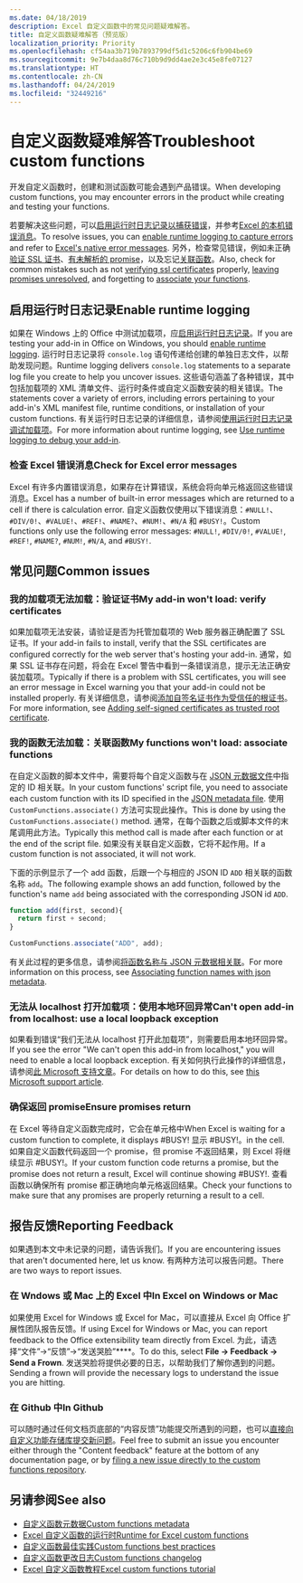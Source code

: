 ```yaml
---
ms.date: 04/18/2019
description: Excel 自定义函数中的常见问题疑难解答。
title: 自定义函数疑难解答（预览版）
localization_priority: Priority
ms.openlocfilehash: cf54aa3b719b7893799df5d1c5206c6fb904be69
ms.sourcegitcommit: 9e7b4daa8d76c710b9d9dd4ae2e3c45e8fe07127
ms.translationtype: HT
ms.contentlocale: zh-CN
ms.lasthandoff: 04/24/2019
ms.locfileid: "32449216"
---
```

# <a name="troubleshoot-custom-functions"></a><span data-ttu-id="e0c44-103">自定义函数疑难解答</span><span class="sxs-lookup"><span data-stu-id="e0c44-103">Troubleshoot custom functions</span></span>

<span data-ttu-id="e0c44-104">开发自定义函数时，创建和测试函数可能会遇到产品错误。</span><span class="sxs-lookup"><span data-stu-id="e0c44-104">When developing custom functions, you may encounter errors in the product while creating and testing your functions.</span></span>

<span data-ttu-id="e0c44-105">若要解决这些问题，可以[启用运行时日志记录以捕获错误](#enable-runtime-logging)，并参考[Excel 的本机错误消息](#check-for-excel-error-messages)。</span><span class="sxs-lookup"><span data-stu-id="e0c44-105">To resolve issues, you can [enable runtime logging to capture errors](#enable-runtime-logging) and refer to [Excel's native error messages](#check-for-excel-error-messages).</span></span> <span data-ttu-id="e0c44-106">另外，检查常见错误，例如未正确[验证 SSL 证书](#my-add-in-wont-load-verify-certificates)、[有未解析的 promise](#ensure-promises-return)，以及忘记[关联函数](#my-functions-wont-load-associate-functions)。</span><span class="sxs-lookup"><span data-stu-id="e0c44-106">Also, check for common mistakes such as not [verifying ssl certificates](#my-add-in-wont-load-verify-certificates) properly, [leaving promises unresolved](#ensure-promises-return), and forgetting to [associate your functions](#my-functions-wont-load-associate-functions).</span></span>

## <a name="enable-runtime-logging"></a><span data-ttu-id="e0c44-107">启用运行时日志记录</span><span class="sxs-lookup"><span data-stu-id="e0c44-107">Enable runtime logging</span></span>

<span data-ttu-id="e0c44-108">如果在 Windows 上的 Office 中测试加载项，应[启用运行时日志记录](/office/dev/add-ins/testing/troubleshoot-manifest#use-runtime-logging-to-debug-your-add-in)。</span><span class="sxs-lookup"><span data-stu-id="e0c44-108">If you are testing your add-in in Office on Windows, you should [enable runtime logging](/office/dev/add-ins/testing/troubleshoot-manifest#use-runtime-logging-to-debug-your-add-in).</span></span> <span data-ttu-id="e0c44-109">运行时日志记录将 `console.log` 语句传递给创建的单独日志文件，以帮助发现问题。</span><span class="sxs-lookup"><span data-stu-id="e0c44-109">Runtime logging delivers `console.log` statements to a separate log file you create to help you uncover issues.</span></span> <span data-ttu-id="e0c44-110">这些语句涵盖了各种错误，其中包括加载项的 XML 清单文件、运行时条件或自定义函数安装的相关错误。</span><span class="sxs-lookup"><span data-stu-id="e0c44-110">The statements cover a variety of errors, including errors pertaining to your add-in's XML manifest file, runtime conditions, or installation of your custom functions.</span></span>  <span data-ttu-id="e0c44-111">有关运行时日志记录的详细信息，请参阅[使用运行时日志记录调试加载项](/office/dev/add-ins/testing/troubleshoot-manifest#use-runtime-logging-to-debug-your-add-in)。</span><span class="sxs-lookup"><span data-stu-id="e0c44-111">For more information about runtime logging, see [Use runtime logging to debug your add-in](/office/dev/add-ins/testing/troubleshoot-manifest#use-runtime-logging-to-debug-your-add-in).</span></span>  

### <a name="check-for-excel-error-messages"></a><span data-ttu-id="e0c44-112">检查 Excel 错误消息</span><span class="sxs-lookup"><span data-stu-id="e0c44-112">Check for Excel error messages</span></span>

<span data-ttu-id="e0c44-113">Excel 有许多内置错误消息，如果存在计算错误，系统会将向单元格返回这些错误消息。</span><span class="sxs-lookup"><span data-stu-id="e0c44-113">Excel has a number of built-in error messages which are returned to a cell if there is calculation error.</span></span> <span data-ttu-id="e0c44-114">自定义函数仅使用以下错误消息：`#NULL!`、`#DIV/0!`、`#VALUE!`、`#REF!`、`#NAME?`、`#NUM!`、`#N/A` 和 `#BUSY!`。</span><span class="sxs-lookup"><span data-stu-id="e0c44-114">Custom functions only use the following error messages: `#NULL!`, `#DIV/0!`, `#VALUE!`, `#REF!`, `#NAME?`, `#NUM!`, `#N/A`, and `#BUSY!`.</span></span>

## <a name="common-issues"></a><span data-ttu-id="e0c44-115">常见问题</span><span class="sxs-lookup"><span data-stu-id="e0c44-115">Common issues</span></span>

### <a name="my-add-in-wont-load-verify-certificates"></a><span data-ttu-id="e0c44-116">我的加载项无法加载：验证证书</span><span class="sxs-lookup"><span data-stu-id="e0c44-116">My add-in won't load: verify certificates</span></span>

<span data-ttu-id="e0c44-117">如果加载项无法安装，请验证是否为托管加载项的 Web 服务器正确配置了 SSL 证书。</span><span class="sxs-lookup"><span data-stu-id="e0c44-117">If your add-in fails to install, verify that the SSL certificates are configured correctly for the web server that's hosting your add-in.</span></span> <span data-ttu-id="e0c44-118">通常，如果 SSL 证书存在问题，将会在 Excel 警告中看到一条错误消息，提示无法正确安装加载项。</span><span class="sxs-lookup"><span data-stu-id="e0c44-118">Typically if there is a problem with SSL certificates, you will see an error message in Excel warning you that your add-in could not be installed properly.</span></span> <span data-ttu-id="e0c44-119">有关详细信息，请参阅[添加自签名证书作为受信任的根证书](https://github.com/OfficeDev/generator-office/blob/master/src/docs/ssl.md)。</span><span class="sxs-lookup"><span data-stu-id="e0c44-119">For more information, see [Adding self-signed certificates as trusted root certificate](https://github.com/OfficeDev/generator-office/blob/master/src/docs/ssl.md).</span></span>

### <a name="my-functions-wont-load-associate-functions"></a><span data-ttu-id="e0c44-120">我的函数无法加载：关联函数</span><span class="sxs-lookup"><span data-stu-id="e0c44-120">My functions won't load: associate functions</span></span>

<span data-ttu-id="e0c44-121">在自定义函数的脚本文件中，需要将每个自定义函数与在 [JSON 元数据文件](custom-functions-json.md)中指定的 ID 相关联。</span><span class="sxs-lookup"><span data-stu-id="e0c44-121">In your custom functions' script file, you need to associate each custom function with its ID specified in the [JSON metadata file](custom-functions-json.md).</span></span> <span data-ttu-id="e0c44-122">使用 `CustomFunctions.associate()` 方法可实现此操作。</span><span class="sxs-lookup"><span data-stu-id="e0c44-122">This is done by using the `CustomFunctions.associate()` method.</span></span> <span data-ttu-id="e0c44-123">通常，在每个函数之后或脚本文件的末尾调用此方法。</span><span class="sxs-lookup"><span data-stu-id="e0c44-123">Typically this method call is made after each function or at the end of the script file.</span></span> <span data-ttu-id="e0c44-124">如果没有关联自定义函数，它将不起作用。</span><span class="sxs-lookup"><span data-stu-id="e0c44-124">If a custom function is not associated, it will not work.</span></span>

<span data-ttu-id="e0c44-125">下面的示例显示了一个 add 函数，后跟一个与相应的 JSON ID `ADD` 相关联的函数名称 `add`。</span><span class="sxs-lookup"><span data-stu-id="e0c44-125">The following example shows an add function, followed by the function's name `add` being associated with the corresponding JSON id `ADD`.</span></span>

```js
function add(first, second){
  return first + second;
}

CustomFunctions.associate("ADD", add);
```

<span data-ttu-id="e0c44-126">有关此过程的更多信息，请参阅[将函数名称与 JSON 元数据相关联](/office/dev/add-ins/excel/custom-functions-best-practices#associating-function-names-with-json-metadata)。</span><span class="sxs-lookup"><span data-stu-id="e0c44-126">For more information on this process, see [Associating function names with json metadata](/office/dev/add-ins/excel/custom-functions-best-practices#associating-function-names-with-json-metadata).</span></span>

### <a name="cant-open-add-in-from-localhost-use-a-local-loopback-exception"></a><span data-ttu-id="e0c44-127">无法从 localhost 打开加载项：使用本地环回异常</span><span class="sxs-lookup"><span data-stu-id="e0c44-127">Can't open add-in from localhost: use a local loopback exception</span></span>

<span data-ttu-id="e0c44-128">如果看到错误“我们无法从 localhost 打开此加载项”，则需要启用本地环回异常。</span><span class="sxs-lookup"><span data-stu-id="e0c44-128">If you see the error "We can't open this add-in from localhost," you will need to enable a local loopback exception.</span></span> <span data-ttu-id="e0c44-129">有关如何执行此操作的详细信息，请参阅[此 Microsoft 支持文章](https://support.microsoft.com/zh-CN/help/4490419/local-loopback-exemption-does-not-work)。</span><span class="sxs-lookup"><span data-stu-id="e0c44-129">For details on how to do this, see [this Microsoft support article](https://support.microsoft.com/zh-CN/help/4490419/local-loopback-exemption-does-not-work).</span></span>

### <a name="ensure-promises-return"></a><span data-ttu-id="e0c44-130">确保返回 promise</span><span class="sxs-lookup"><span data-stu-id="e0c44-130">Ensure promises return</span></span>

<span data-ttu-id="e0c44-131">在 Excel 等待自定义函数完成时，它会在单元格中</span><span class="sxs-lookup"><span data-stu-id="e0c44-131">When Excel is waiting for a custom function to complete, it displays #BUSY!</span></span> <span data-ttu-id="e0c44-132">显示 #BUSY!。</span><span class="sxs-lookup"><span data-stu-id="e0c44-132">in the cell.</span></span> <span data-ttu-id="e0c44-133">如果自定义函数代码返回一个 promise，但 promise 不返回结果，则 Excel 将继续显示 #BUSY!。</span><span class="sxs-lookup"><span data-stu-id="e0c44-133">If your custom function code returns a promise, but the promise does not return a result, Excel will continue showing #BUSY!.</span></span> <span data-ttu-id="e0c44-134">查看函数以确保所有 promise 都正确地向单元格返回结果。</span><span class="sxs-lookup"><span data-stu-id="e0c44-134">Check your functions to make sure that any promises are properly returning a result to a cell.</span></span>

## <a name="reporting-feedback"></a><span data-ttu-id="e0c44-135">报告反馈</span><span class="sxs-lookup"><span data-stu-id="e0c44-135">Reporting Feedback</span></span>

<span data-ttu-id="e0c44-136">如果遇到本文中未记录的问题，请告诉我们。</span><span class="sxs-lookup"><span data-stu-id="e0c44-136">If you are encountering issues that aren't documented here, let us know.</span></span> <span data-ttu-id="e0c44-137">有两种方法可以报告问题。</span><span class="sxs-lookup"><span data-stu-id="e0c44-137">There are two ways to report issues.</span></span>

### <a name="in-excel-on-windows-or-mac"></a><span data-ttu-id="e0c44-138">在 Wndows 或 Mac 上的 Excel 中</span><span class="sxs-lookup"><span data-stu-id="e0c44-138">In Excel on Windows or Mac</span></span>

<span data-ttu-id="e0c44-139">如果使用 Excel for Windows 或 Excel for Mac，可以直接从 Excel 向 Office 扩展性团队报告反馈。</span><span class="sxs-lookup"><span data-stu-id="e0c44-139">If using Excel for Windows or Mac, you can report feedback to the Office extensibility team directly from Excel.</span></span> <span data-ttu-id="e0c44-140">为此，请选择“文件”->“反馈”->“发送哭脸”\*\*\*\*。</span><span class="sxs-lookup"><span data-stu-id="e0c44-140">To do this, select **File -> Feedback -> Send a Frown**.</span></span> <span data-ttu-id="e0c44-141">发送哭脸将提供必要的日志，以帮助我们了解你遇到的问题。</span><span class="sxs-lookup"><span data-stu-id="e0c44-141">Sending a frown will provide the necessary logs to understand the issue you are hitting.</span></span>

### <a name="in-github"></a><span data-ttu-id="e0c44-142">在 Github 中</span><span class="sxs-lookup"><span data-stu-id="e0c44-142">In Github</span></span>

<span data-ttu-id="e0c44-143">可以随时通过任何文档页底部的“内容反馈”功能提交所遇到的问题，也可以[直接向自定义功能存储库提交新问题](https://github.com/OfficeDev/Excel-Custom-Functions/issues)。</span><span class="sxs-lookup"><span data-stu-id="e0c44-143">Feel free to submit an issue you encounter either through the "Content feedback" feature at the bottom of any documentation page, or by [filing a new issue directly to the custom functions repository](https://github.com/OfficeDev/Excel-Custom-Functions/issues).</span></span>

## <a name="see-also"></a><span data-ttu-id="e0c44-144">另请参阅</span><span class="sxs-lookup"><span data-stu-id="e0c44-144">See also</span></span>

* [<span data-ttu-id="e0c44-145">自定义函数元数据</span><span class="sxs-lookup"><span data-stu-id="e0c44-145">Custom functions metadata</span></span>](custom-functions-json.md)
* [<span data-ttu-id="e0c44-146">Excel 自定义函数的运行时</span><span class="sxs-lookup"><span data-stu-id="e0c44-146">Runtime for Excel custom functions</span></span>](custom-functions-runtime.md)
* [<span data-ttu-id="e0c44-147">自定义函数最佳实践</span><span class="sxs-lookup"><span data-stu-id="e0c44-147">Custom functions best practices</span></span>](custom-functions-best-practices.md)
* [<span data-ttu-id="e0c44-148">自定义函数更改日志</span><span class="sxs-lookup"><span data-stu-id="e0c44-148">Custom functions changelog</span></span>](custom-functions-changelog.md)
* [<span data-ttu-id="e0c44-149">Excel 自定义函数教程</span><span class="sxs-lookup"><span data-stu-id="e0c44-149">Excel custom functions tutorial</span></span>](../tutorials/excel-tutorial-create-custom-functions.md)
